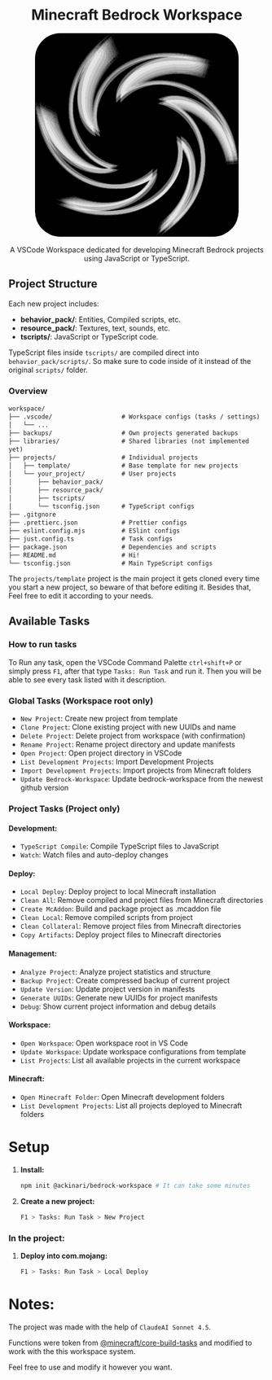 <h1 align="center">Minecraft Bedrock Workspace</h1>
<p align="center"><img src="projects\template\behavior_pack\pack_icon.png" style="border-radius: 50px;"></img></p>
<p align="center">A VSCode Workspace dedicated for developing Minecraft Bedrock projects using JavaScript or TypeScript.</p>
  
## Project Structure
Each new project includes:
- **behavior_pack/**: Entities, Compiled scripts, etc.
- **resource_pack/**: Textures, text, sounds, etc.
- **tscripts/**: JavaScript or TypeScript code.

TypeScript files inside `tscripts/` are compiled direct into `behavior_pack/scripts/`. So make sure to code inside of it instead of the original `scripts/` folder.

### Overview
```
workspace/
├── .vscode/                   # Workspace configs (tasks / settings)
│   └── ...
├── backups/                   # Own projects generated backups
├── libraries/                 # Shared libraries (not implemented yet)
├── projects/                  # Individual projects
│   ├── template/              # Base template for new projects
│   └── your_project/          # User projects
│       ├── behavior_pack/
│       ├── resource_pack/
│       ├── tscripts/
│       └── tsconfig.json      # TypeScript configs
├── .gitgnore
├── .prettierc.json            # Prettier configs
├── eslint.config.mjs          # ESlint configs
├── just.config.ts             # Task configs
├── package.json               # Dependencies and scripts
├── README.md                  # Hi!
└── tsconfig.json              # Main TypeScript configs

```

The `projects/template` project is the main project it gets cloned every time you start a new project, so beware of that before editing it. Besides that, Feel free to edit it according to your needs.

## Available Tasks
### How to run tasks
To Run any task, open the VSCode Command Palette `ctrl+shift+P` or simply press `F1`, after that type `Tasks: Run Task` and run it. Then you will be able to see every task listed with it description.

### Global Tasks (Workspace root only)
- `New Project`: Create new project from template
- `Clone Project`: Clone existing project with new UUIDs and name
- `Delete Project`: Delete project from workspace (with confirmation)
- `Rename Project`: Rename project directory and update manifests
- `Open Project`: Open project directory in VSCode
- `List Development Projects`: Import Development Projects
- `Import Development Projects`: Import projects from Minecraft folders
- `Update Bedrock-Workspace`: Update bedrock-workspace from the newest github version

### Project Tasks (Project only)
#### Development:
- `TypeScript Compile`: Compile TypeScript files to JavaScript
- `Watch`: Watch files and auto-deploy changes

#### Deploy:
- `Local Deploy`: Deploy project to local Minecraft installation
- `Clean All`: Remove compiled and project files from Minecraft directories
- `Create McAddon`: Build and package project as .mcaddon file
- `Clean Local`: Remove compiled scripts from project
- `Clean Collateral`: Remove project files from Minecraft directories
- `Copy Artifacts`: Deploy project files to Minecraft directories

#### Management:
- `Analyze Project`: Analyze project statistics and structure
- `Backup Project`: Create compressed backup of current project
- `Update Version`: Update project version in manifests
- `Generate UUIDs`: Generate new UUIDs for project manifests
- `Debug`: Show current project information and debug details

#### Workspace:
- `Open Workspace`: Open workspace root in VS Code
- `Update Workspace`: Update workspace configurations from template
- `List Projects`: List all available projects in the current workspace

#### Minecraft:
- `Open Minecraft Folder`: Open Minecraft development folders
- `List Development Projects`: List all projects deployed to Minecraft folders

# Setup
1. **Install:**
   ```bash
   npm init @ackinari/bedrock-workspace # It can take some minutes
   ```
2. **Create a new project:**
   ```bash
   F1 > Tasks: Run Task > New Project
   ```
### In the project:
1. **Deploy into com.mojang:**
   ```bash
   F1 > Tasks: Run Task > Local Deploy
   ```

# Notes:
The project was made with the help of `ClaudeAI Sonnet 4.5`.

Functions were token from [@minecraft/core-build-tasks](https://www.npmjs.com/package/@minecraft/core-build-tasks) and modified to work with the this workspace system.

Feel free to use and modify it however you want.